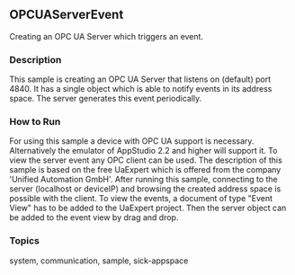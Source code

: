 ## OPCUAServerEvent

Creating an OPC UA Server which triggers an event.

### Description

This sample is creating an OPC UA Server that listens on (default) port 4840.
It has a single object which is able to notify events in its address space.
The server generates this event periodically.

### How to Run

For using this sample a device with OPC UA support is necessary.
Alternatively the emulator of AppStudio 2.2 and higher will support it.
To view the server event any OPC client can be used. The description of this sample is based
on the free UaExpert which is offered from the company 'Unified Automation GmbH'.
After running this sample, connecting to the server (localhost or deviceIP) and
browsing the created address space is possible with the client. To view the events,
a document of type "Event View" has to be added to the UaExpert project. Then the
server object can be added to the event view by drag and drop.

### Topics

system, communication, sample, sick-appspace